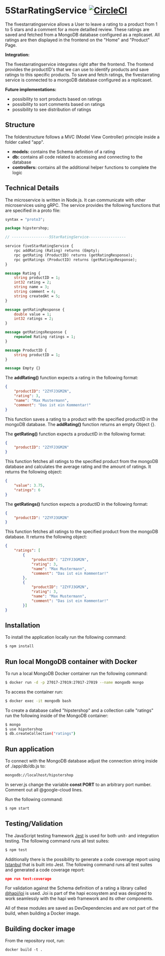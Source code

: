 # 5StarRatingService [![CircleCI](https://circleci.com/gh/amrap030/microservices-demo/tree/master.svg?style=shield&circle-token=e3c2b7f924d261a40caaf372c51e0a87c91ae0ea)](https://circleci.com/gh/amrap030/microservices-demo/tree/master)

The fivestarratingservice allows a User to leave a rating to a product from 1 to 5 stars and a comment for a more detailled review. These ratings are saved and fetched from a MongoDB database configured as a replicaset. All ratings are then displayed in the frontend on the "Home" and "Product" Page.

**Integration:**

The fivestarratingservice integrates right after the frontend. The frontend provides the productID's that we can use to identify products and save ratings to this specific products. To save and fetch ratings, the fivestarrating service is connected to a mongoDB database configured as a replicaset.

**Future implementations:**

- possibility to sort products based on ratings
- possibility to sort comments based on ratings
- possibility to see distribution of ratings

## Structure

The folderstructure follows a MVC (Model View Controller) principle inside a folder called "app".

- **models:** contains the Schema definition of a rating
- **db:** contains all code related to accessing and connecting to the database
- **controllers:** contains all the additional helper functions to complete the logic

## Technical Details

The microservice is written in Node.js. It can communicate with other microservices using gRPC. The service provides the following functions that are specified in a proto file:

```proto
syntax = "proto3";

package hipstershop;

// -----------------5StarRatingService-----------------

service fiveStarRatingService {
    rpc addRating (Rating) returns (Empty); 
    rpc getRating (ProductID) returns (getRatingResponse); 
    rpc getRatings (ProductID) returns (getRatingsResponse);
}

message Rating {
    string productID = 1;
    int32 rating = 2;
    string name = 3;
    string comment = 4;
    string createdAt = 5;
}

message getRatingResponse {
    double value = 1;
    int32 ratings = 2;
}

message getRatingsResponse {
    repeated Rating ratings = 1; 
}

message ProductID {
    string productID = 1;
}

message Empty {}
```

The **addRating()** function expects a rating in the following format:

```json
{
    "productID": "2ZYFJ3GM2N",
    "rating": 3,
    "name": "Max Mustermann",
    "comment": "Das ist ein Kommentar!"
}
```

This function saves a rating to a product with the specified productID in the mongoDB database. The **addRating()** function returns an empty Object {}. 

The **getRating()** function expects a productID in the following format:

```json
{
    "productID": "2ZYFJ3GM2N"
}
```

This function fetches all ratings to the specified product from the mongoDB database and calculates the average rating and the amount of ratings. It returns the following object:

```json
{
    "value": 3.75,
    "ratings": 6
}
```

The **getRatings()** function expects a productID in the following format:

```json
{
    "productID": "2ZYFJ3GM2N"
}
```

This function fetches all ratings to the specified product from the mongoDB database. It returns the following object:

```json
{
    "ratings": [
        { 
            "productID": "2ZYFJ3GM2N",
            "rating": 3,
            "name": "Max Mustermann",
            "comment": "Das ist ein Kommentar!"
        },
        { 
            "productID": "2ZYFJ3GM2N",
            "rating": 3,
            "name": "Max Mustermann",
            "comment": "Das ist ein Kommentar!"
        }]
}
```

## Installation

To install the application locally run the following command:

```bash
$ npm install
```

## Run local MongoDB container with Docker

To run a local MongoDB Docker container run the following command:

```bash
$ docker run -d -p 27017-27019:27017-27019 --name mongodb mongo 
```

To access the container run:

```bash
$ docker exec -it mongodb bash 
```

To create a database called "hipstershop" and a collection calle "ratings" run the following inside of the MongoDB container:

```bash
$ mongo
$ use hipstershop
$ db.createCollection("ratings")
```

## Run application

To connect with the MongoDB database adjust the connection string inside of ./app/db/db.js to:

```bash
mongodb://localhost/hipstershop
```

In server.js change the variable **const PORT** to an arbitrary port number. Comment out all @google-cloud lines.

Run the following command:

```bash
$ npm start
```

## Testing/Validation

The JavaScript testing framework [Jest](https://github.com/facebook/jest) is used for both unit- and integration testing. The following command runs all test suites:

```bash
$ npm test
```

Additionally there is the possibility to generate a code coverage report using [Istanbul](https://github.com/istanbuljs) that is built into Jest. The following command runs all test suites and generated a code coverage report:

```json
npm run test:coverage
```

For validation against the Schema definition of a rating a library called [@hapi/joi](https://github.com/hapijs/joi) is used. Joi is part of the hapi ecosystem and was designed to work seamlessly with the hapi web framework and its other components.

All of these modules are saved as DevDependencies and are not part of the build, when building a Docker image.

## Building docker image

From the repository root, run:

```
docker build -t .
```
